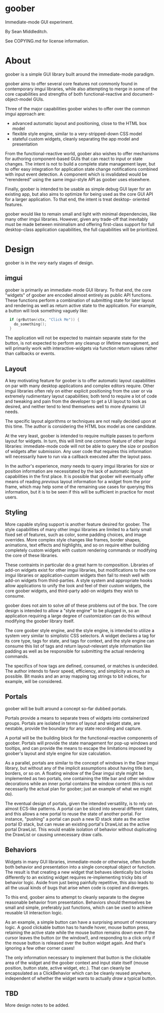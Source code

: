 goober
======

Immediate-mode GUI experiment.

By Sean Middleditch.

See COPYING.md for license information.

About
=====

goober is a simple GUI library built around the immediate-mode paradigm.

goober aims to offer several core features not commonly found in contemporary
imgui libraries, while also attempting to merge in some of the core capabilities
and strengths of both functional-reactive and document-object-model GUIs.

Three of the major capabilities goober wishes to offer over the common imgui
approach are:
- advanced automatic layout and positioning, close to the HTML box model
- flexible style engine, similar to a very-stripped-down CSS model
- stateful custom widgets, cleanly separating the app model and presentation

From the functional-reactive world, goober also wishes to offer mechanisms for
authoring component-based GUIs that can react to input or state changes. The
intent is not to build a complete state management layer, but to offer easy
integration for application state change notifications combined with input event
detection. A component which is invalidated would be "rerendered" using the same
imgui-style API as goober uses elsewhere.

Finally, goober is intended to be usable as simple debug GUI layer for an
existing app, but also aims to optimize for being used as the core GUI API for a
larger application. To that end, the intent is treat desktop- oriented features.

goober would like to remain small and light with minimal dependencies, like many
other imgui libraries. However, given any trade-off that inevitably must be made
between minimalism and offering first-class support for full desktop-class
application capabilities, the full capabilities will be prioritized.

Design
======

goober is in the _very_ early stages of design.

imgui
-----

goober is primarily an immediate-mode GUI library. To that end, the core
"widgets" of goober are encoded almost entirely as public API functions. These
functions perform a combination of submitting state for later layout and
rendering as well as return active state to the application. For example, a
button will look something vaguely like:

```c++
  if (grButton(ctx, "Click Me")) {
    do_something();
  }
```

The application will not be expected to maintain separate state for the button,
is not expected to perform any cleanup or lifetime management, and will
primarily work with interactive-widgets via function return values rather than
callbacks or events.

Layout
------

A key motivating feature for goober is to offer automatic layout capabilities on
par with many desktop applications and complex editors require. Other imgui
libraries often rely on either explicit positioning from the user or via
extremely rudimentary layout capabilities; both tend to require a lot of code
and tweaking and pain from the developer to get a UI layout to look as desired,
and neither tend to lend themselves well to more dynamic UI needs.

The specific layout algorithms or techniques are not really decided upon at this
time. The author is considering the HTML box model as one candidate.

At the very least, goober is intended to require multiple passes to perform
layout for widgets. In turn, this will limit one common feature of other imgui
libraries: immediate-mode code will not be able to query the size or position of
widgets after submission. Any user code that requires this information will
necessarily have to run via a callback executed after the layout pass.

In the author's experience, _many_ needs to query imgui libraries for size or
position information are necessitated by the lack of automatic layout
capabilities in the first place. It is possible that goober will eventually
offer means of reading _previous_ layout information for a widget from the prior
frame, which may help some of the remaining use cases for querying this
information, but it is to be seen if this will be sufficient in practice for
most users.

Styling
-------

More capable styling support is another feature desired for goober. The style
capabilities of many other imgui libraries are limited to a fairly small fixed
set of features, such as color, some padding choices, and image overrides. More
complex style changes like frames, border shapes, animations, text effects and
highlights, and so on require either building completely custom widgets with
custom rendering commands or modifying the core of these libraries.

These contraints in particular do a great harm to composition. Libraries of
add-on widgets exist for other imgui libraries, but modifications to the core
imgui libraries or application-custom widgets then fail to mesh well with add-on
widgets from third-parties. A style system and appropriate hooks allow
applications to unify the look and feel of their custom widgets, the core goober
widgets, and third-party add-on widgets they wish to consume.

goober does not aim to solve _all_ of these problems out of the box. The core
design is intended to allow a "style engine" to be plugged in, so an application
requiring a large degree of customization can do this without modifying the
goober library itself.

The core goober style engine, and the style engine, is intended to utilize a
system very similar to simplistic CSS selectors. A widget declares a tag for its
core type, tags for state, and tags for context, and the style engine can
consume this list of tags and return layout-relevant style information like
padding as well as be responsible for submitting the actual rendering commands.

The specifics of how tags are defined, consumed, or matches is undecided. The
author intends to favor speed, efficiency, and simplicity as much as possible.
Bit masks and an array mapping tag strings to bit indices, for example, will be
considered.

Portals
-------

goober will be built around a concept so-far dubbed portals.

Portals provide a means to separate trees of widgets into containerized groups.
Portals are isolated in terms of layout and widget state, are nestable, provide
the boundary for any state recording and capture.

A portal will be the building block for the functional-reactive components of
goober. Portals will provide the state management for pop-up windows and
tooltips, and can provide the means to escape the limitations imposed by
goober's layout and style engine for size calculation.

As a parallel, portals are similar to the concept of windows in the Dear imgui
library, but without any of the implicit assumptions about having title bars,
borders, or so on. A floating window of the Dear imgui style might be
implemented as two portals, one containing the title bar and other window
decorations while an inner portal contains the window content (this is not
necessarily the actual plan for goober; just an example of what we might do).

The eventual design of portals, given the intended versatility, is to rely on
almost ECS-like patterns. A portal can be sliced into several different states,
and this allows a new portal to reuse the state of another portal. For instance,
"pushing" a portal can push a new ID stack state as the active portal ID stack,
but can reuse an existing portal's DrawList as the active portal DrawList. This
would enable isolation of behavior without duplicating the DrawList or causing
unnecessary draw calls.

Behaviors
---------

Widgets in many GUI libraries, immediate-mode or otherwise, often bundle both
behavior and presentation into a single conceptual object or function. The
result is that creating a new widget that behaves identically but looks
differently to an existing widget requires re-implementing tricky bits of
behavior logic. Aside from just being painfully repetitive, this also leads to
all the usual kinds of bugs that arise when code is copied and diverges.

To this end, goober aims to attempt to cleanly separate to the degree reasonable
behavior from presentation. Behaviors should themselves be small and simple,
preferably just functions, which can be used to achieve reusable UI interaction
logic.

As an example, a simple button can have a surprising amount of necessary logic.
A good clickable button has to handle hover, mouse button press, retaining the
active state while the mouse button remains down even if the cursor leaves the
button (or the window!), and responding to a click only if the mouse button is
released over the button widget again. And that's ignoring a few other corner
cases!

The only information necessary to implement that button is the clickable area of
the widget and the goober context and input state itself (mouse position, button
state, active widget, etc.). That can cleanly be encapsulated as a ClickBehavior
which can be cleanly reused anywhere, independent of whether the widget wants to
actually _draw_ a typical button.

TBD
---

More design notes to be added.
